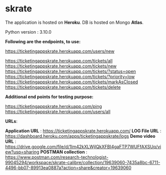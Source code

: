 # skrate

The application is hosted on **Heroku**.
DB is hosted on Mongo **Atlas**.

Python version : 3.10.0

**Following are the endpoints, to use:**

https://ticketingappskrate.herokuapp.com/users/new

https://ticketingappskrate.herokuapp.com/tickets/all
https://ticketingappskrate.herokuapp.com/tickets/new
https://ticketingappskrate.herokuapp.com/tickets/?status=open
https://ticketingappskrate.herokuapp.com/tickets/?priority=low
https://ticketingappskrate.herokuapp.com/tickets/markAsClosed
https://ticketingappskrate.herokuapp.com/tickets/delete

**Additional end points for testing purpose:**

https://ticketingappskrate.herokuapp.com/ping
https://ticketingappskrate.herokuapp.com/users/all

**URLs**:

**Application URL** : https://ticketingappskrate.herokuapp.com/
**LOG File URL**    : https://dashboard.heroku.com/apps/ticketingappskrate/logs
**Demo video URL**  : https://drive.google.com/file/d/1Im42kXLWjIQkXFBI4gaFTP7WUFfAXSUq/view?usp=sharing
**POSTMAN collection**  : https://www.postman.com/research-technologist-99045294/workspace/skrate-calibre/collection/19639060-7435a8bc-6711-4496-bb07-89913ea0887a?action=share&creator=19639060

